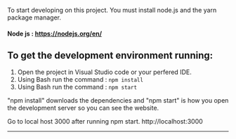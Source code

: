 To start developing on this project. You must install node.js and the yarn package manager.

#### Node js : https://nodejs.org/en/

## To get the development environment running:

1. Open the project in Visual Studio code or your perfered IDE.
2. Using Bash run the command : `npm install`
3. Using Bash run the command : `npm start`

"npm install" downloads the dependencies and "npm start" is how you open the development server so you can see the website.

Go to local host 3000 after running npm start. http://localhost:3000

---
